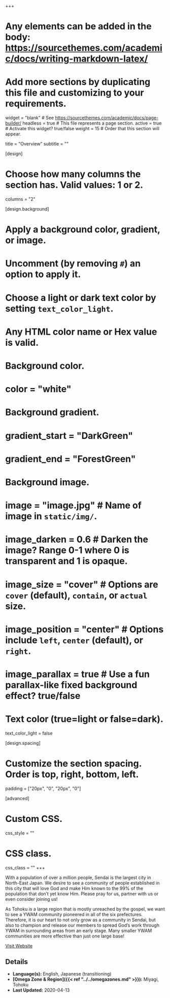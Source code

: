 +++
# Any elements can be added in the body: https://sourcethemes.com/academic/docs/writing-markdown-latex/
# Add more sections by duplicating this file and customizing to your requirements.

widget = "blank"  # See https://sourcethemes.com/academic/docs/page-builder/
headless = true  # This file represents a page section.
active = true  # Activate this widget? true/false
weight = 15  # Order that this section will appear.

title = "Overview"
subtitle = ""

[design]
  # Choose how many columns the section has. Valid values: 1 or 2.
  columns = "2"

[design.background]
  # Apply a background color, gradient, or image.
  #   Uncomment (by removing `#`) an option to apply it.
  #   Choose a light or dark text color by setting `text_color_light`.
  #   Any HTML color name or Hex value is valid.

  # Background color.
  # color = "white"

  # Background gradient.
  # gradient_start = "DarkGreen"
  # gradient_end = "ForestGreen"

  # Background image.
  # image = "image.jpg"  # Name of image in `static/img/`.
  # image_darken = 0.6  # Darken the image? Range 0-1 where 0 is transparent and 1 is opaque.
  # image_size = "cover"  #  Options are `cover` (default), `contain`, or `actual` size.
  # image_position = "center"  # Options include `left`, `center` (default), or `right`.
  # image_parallax = true  # Use a fun parallax-like fixed background effect? true/false

  # Text color (true=light or false=dark).
  text_color_light = false

[design.spacing]
  # Customize the section spacing. Order is top, right, bottom, left.
  padding = ["20px", "0", "20px", "0"]

[advanced]
 # Custom CSS.
 css_style = ""

 # CSS class.
 css_class = ""
+++

With a population of over a million people, Sendai is the largest city in North-East Japan. We desire to see a community of people established in this city that will love God and make Him known to the 99% of the population that don’t yet know Him. Please pray for us, partner with us or even consider joining us!

As Tohoku is a large region that is mostly unreached by the gospel, we want to see a YWAM community pioneered in all of the six prefectures. Therefore, it is our heart to not only grow as a community in Sendai, but also to champion and release our members to spread God’s work through YWAM in surrounding areas from an early stage. Many smaller YWAM communities are more effective than just one large base!

[Visit Website](https://ywamsendai.org)

## Details

* **Language(s):** English, Japanese (transitioning)
* **[Omega Zone & Region]({{< ref "../../omegazones.md" >}}):** Miyagi, Tohoku
* **Last Updated:** 2020-04-13
